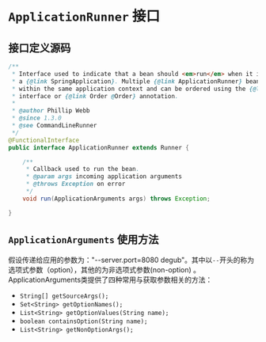 # `ApplicationRunner` 接口

## 接口定义源码
```java
/**
 * Interface used to indicate that a bean should <em>run</em> when it is contained within
 * a {@link SpringApplication}. Multiple {@link ApplicationRunner} beans can be defined
 * within the same application context and can be ordered using the {@link Ordered}
 * interface or {@link Order @Order} annotation.
 *
 * @author Phillip Webb
 * @since 1.3.0
 * @see CommandLineRunner
 */
@FunctionalInterface
public interface ApplicationRunner extends Runner {

	/**
	 * Callback used to run the bean.
	 * @param args incoming application arguments
	 * @throws Exception on error
	 */
	void run(ApplicationArguments args) throws Exception;

}
```

## `ApplicationArguments` 使用方法
假设传递给应用的参数为："--server.port=8080 degub"。其中以`--`开头的称为选项式参数（option），其他的为非选项式参数(non-option) 。
ApplicationArguments类提供了四种常用与获取参数相关的方法：
- `String[] getSourceArgs();`
- `Set<String> getOptionNames();`
- `List<String> getOptionValues(String name);`
- `boolean containsOption(String name);`
- `List<String> getNonOptionArgs();`